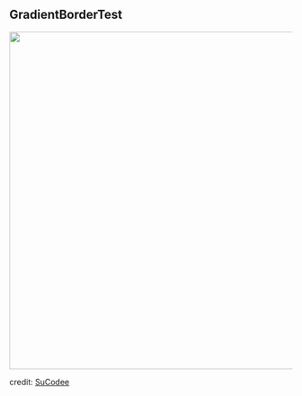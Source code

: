 ## GradientBorderTest
<img height="600" src="https://github.com/samgusa/FunAnimations/assets/45985527/ad3c4094-32f6-4bad-9692-68c6b75cfbee">

credit: [SuCodee](https://www.youtube.com/watch?v=PZNGUARnAjU)


